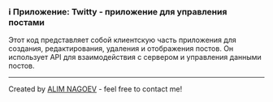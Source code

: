 ### ℹ️ Приложение: Twitty - приложение для управления постами

Этот код представляет собой клиентскую часть приложения для создания,
редактирования, удаления и отображения постов. Он использует API для
взаимодействия с сервером и управления данными постов.

-----
Created by [ALIM NAGOEV](https://github.com/nagoev-id) - feel free to contact me!

